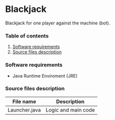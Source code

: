 # Blackjack

Blackjack for one player against the machine (bot).

### Table of contents
1. [Software requirements](#software-requirements)
2. [Source files description](#source-files-description)

### Software requirements
- Java Runtime Enviroment (JRE)

### Source files description


| File name  | Description |
| :---: | :---: |
| Launcher.java  | Logic and main code |